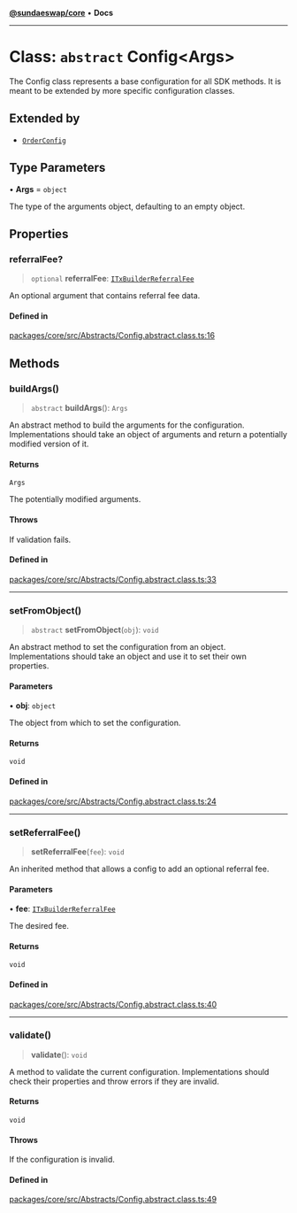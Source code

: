 [**@sundaeswap/core**](../../README.md) • **Docs**

***

# Class: `abstract` Config\<Args\>

The Config class represents a base configuration for all SDK methods.
It is meant to be extended by more specific configuration classes.

## Extended by

- [`OrderConfig`](OrderConfig.md)

## Type Parameters

• **Args** = `object`

The type of the arguments object, defaulting to an empty object.

## Properties

### referralFee?

> `optional` **referralFee**: [`ITxBuilderReferralFee`](../interfaces/ITxBuilderReferralFee.md)

An optional argument that contains referral fee data.

#### Defined in

[packages/core/src/Abstracts/Config.abstract.class.ts:16](https://github.com/SundaeSwap-finance/sundae-sdk/blob/main/packages/core/src/Abstracts/Config.abstract.class.ts#L16)

## Methods

### buildArgs()

> `abstract` **buildArgs**(): `Args`

An abstract method to build the arguments for the configuration.
Implementations should take an object of arguments and return a potentially modified version of it.

#### Returns

`Args`

The potentially modified arguments.

#### Throws

If validation fails.

#### Defined in

[packages/core/src/Abstracts/Config.abstract.class.ts:33](https://github.com/SundaeSwap-finance/sundae-sdk/blob/main/packages/core/src/Abstracts/Config.abstract.class.ts#L33)

***

### setFromObject()

> `abstract` **setFromObject**(`obj`): `void`

An abstract method to set the configuration from an object.
Implementations should take an object and use it to set their own properties.

#### Parameters

• **obj**: `object`

The object from which to set the configuration.

#### Returns

`void`

#### Defined in

[packages/core/src/Abstracts/Config.abstract.class.ts:24](https://github.com/SundaeSwap-finance/sundae-sdk/blob/main/packages/core/src/Abstracts/Config.abstract.class.ts#L24)

***

### setReferralFee()

> **setReferralFee**(`fee`): `void`

An inherited method that allows a config to add an optional referral fee.

#### Parameters

• **fee**: [`ITxBuilderReferralFee`](../interfaces/ITxBuilderReferralFee.md)

The desired fee.

#### Returns

`void`

#### Defined in

[packages/core/src/Abstracts/Config.abstract.class.ts:40](https://github.com/SundaeSwap-finance/sundae-sdk/blob/main/packages/core/src/Abstracts/Config.abstract.class.ts#L40)

***

### validate()

> **validate**(): `void`

A method to validate the current configuration.
Implementations should check their properties and throw errors if they are invalid.

#### Returns

`void`

#### Throws

If the configuration is invalid.

#### Defined in

[packages/core/src/Abstracts/Config.abstract.class.ts:49](https://github.com/SundaeSwap-finance/sundae-sdk/blob/main/packages/core/src/Abstracts/Config.abstract.class.ts#L49)
